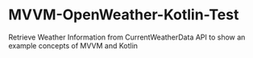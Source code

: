 # MVVM-OpenWeather-Kotlin-Test
Retrieve Weather Information from CurrentWeatherData API to show an example concepts of MVVM and Kotlin
